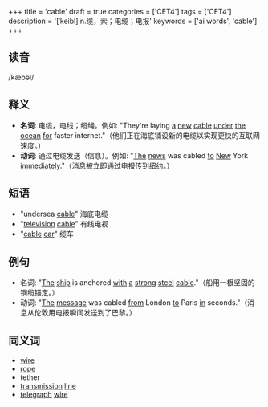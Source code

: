 +++
title = 'cable'
draft = true
categories = ['CET4']
tags = ['CET4']
description = '[ˈkeibl] n.缆，索；电缆；电报'
keywords = ['ai words', 'cable']
+++

## 读音
/kæbəl/

## 释义
- **名词**: 电缆，电线；缆绳。例如: "They're laying [a](/zh/post/a/) [new](/zh/post/new/) [cable](/zh/post/cable/) [under](/zh/post/under/) [the](/zh/post/the/) [ocean](/zh/post/ocean/) [for](/zh/post/for/) faster internet."（他们正在海底铺设新的电缆以实现更快的互联网速度。）
- **动词**: 通过电缆发送（信息）。例如: "[The](/zh/post/the/) [news](/zh/post/news/) was cabled [to](/zh/post/to/) [New](/zh/post/new/) York [immediately](/zh/post/immediately/)."（消息被立即通过电报传到纽约。）

## 短语
- "undersea [cable](/zh/post/cable/)" 海底电缆
- "[television](/zh/post/television/) [cable](/zh/post/cable/)" 有线电视
- "[cable](/zh/post/cable/) [car](/zh/post/car/)" 缆车

## 例句
- 名词: "[The](/zh/post/the/) [ship](/zh/post/ship/) is anchored [with](/zh/post/with/) [a](/zh/post/a/) [strong](/zh/post/strong/) [steel](/zh/post/steel/) [cable](/zh/post/cable/)."（船用一根坚固的钢缆锚定。）
- 动词: "[The](/zh/post/the/) [message](/zh/post/message/) was cabled [from](/zh/post/from/) London [to](/zh/post/to/) Paris [in](/zh/post/in/) seconds."（消息从伦敦用电报瞬间发送到了巴黎。）

## 同义词
- [wire](/zh/post/wire/)
- [rope](/zh/post/rope/)
- tether
- [transmission](/zh/post/transmission/) [line](/zh/post/line/)
- [telegraph](/zh/post/telegraph/) [wire](/zh/post/wire/)
